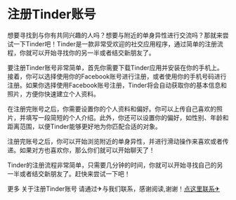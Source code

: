 # 注册Tinder账号

想要寻找到与你有共同兴趣的人吗？想要与附近的单身异性进行交流吗？那就来尝试一下Tinder吧！Tinder是一款非常受欢迎的社交应用程序，通过简单的注册流程，你就可以开始寻找你的另一半或者结交新朋友了。

要注册Tinder账号非常简单，首先你需要下载Tinder应用并安装在你的手机上。接着，你可以选择使用你的Facebook账号进行注册，或者使用你的手机号码进行注册。如果你选择使用Facebook账号注册，Tinder将会自动获取你的基本信息和照片，方便你快速建立个人资料。

在注册完账号之后，你需要设置你的个人资料和偏好。你可以上传自己喜欢的照片，并填写一段简短的个人介绍。此外，你还可以设置你的偏好，如性别、年龄和距离范围，以便Tinder能够更好地为你匹配合适的对象。

注册完账号之后，你可以开始浏览附近的单身异性，并进行滑动操作来喜欢或者传递。如果对方也喜欢你，那么你们就可以开始聊天了！

Tinder的注册流程非常简单，只需要几分钟的时间，你就可以开始寻找自己的另一半或者结交新朋友了。赶快来尝试一下吧！

更多 关于注册Tinder账号 请通过✈与我们联系，感谢阅读,谢谢！[点这里联系✈](https://gg.k02.cc)